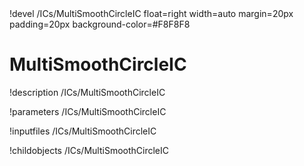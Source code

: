 <!-- MOOSE Object Documentation Stub: Remove this when content is added. -->!devel /ICs/MultiSmoothCircleIC float=right width=auto margin=20px padding=20px background-color=#F8F8F8


# MultiSmoothCircleIC
!description /ICs/MultiSmoothCircleIC

!parameters /ICs/MultiSmoothCircleIC

!inputfiles /ICs/MultiSmoothCircleIC

!childobjects /ICs/MultiSmoothCircleIC

